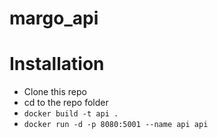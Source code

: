 # margo_api
# Installation
- Clone this repo
- cd to the repo folder
- `docker build -t api .`
- `docker run -d -p 8080:5001 --name api api`
